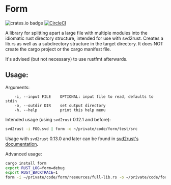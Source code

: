 # Form
![crates.io badge](https://img.shields.io/crates/v/form.svg)
[![CircleCI](https://circleci.com/gh/djmcgill/form/tree/master.svg?style=svg)](https://circleci.com/gh/djmcgill/form/tree/master)

A library for splitting apart a large file with multiple modules into the idiomatic rust directory structure, intended for use with svd2rust.
Creates a lib.rs as well as a subdirectory structure in the target directory. It does NOT create the cargo project or the cargo manifest file.

It's advised (but not necessary) to use rustfmt afterwards.
## Usage:
Arguments:
```
    -i, --input FILE    OPTIONAL: input file to read, defaults to stdin
    -o, --outdir DIR    set output directory
    -h, --help          print this help menu
```


Intended usage (using `svd2rust` 0.12.1 and before):
```bash
svd2rust -i FOO.svd | form -o ~/private/code/form/test/src
```
Usage with `svd2rust` 0.13.0 and later can be found in [svd2rust's documentation](https://docs.rs/svd2rust/).

Advanced usage:
```bash
cargo install form
export RUST_LOG=form=debug
export RUST_BACKTRACE=1
form -i ~/private/code/form/resources/full-lib.rs -o ~/private/code/form/test/src
```
